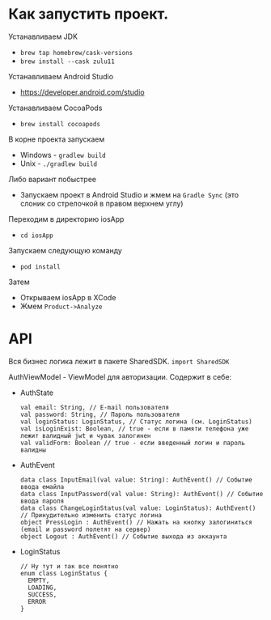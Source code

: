 # Как запустить проект.

Устанавливаем JDK
  - ``` brew tap homebrew/cask-versions ```
  - ``` brew install --cask zulu11 ```

Устанавливаем Android Studio
  - https://developer.android.com/studio
  
Устанавливаем CocoaPods
  - ``` brew install cocoapods ```
  
В корне проекта запускаем
  - Windows - ``` gradlew build ```
  - Unix - ``` ./gradlew build ```
  
Либо вариант побыстрее 
  - Запускаем проект в Android Studio и жмем на ```Gradle Sync``` (это слоник со стрелочкой в правом верхнем углу)

Переходим в директорию iosApp
  - ``` cd iosApp ```

Запускаем следующую команду
  - ``` pod install ```

Затем
  - Открываем iosApp в XCode
  - Жмем ``` Product->Analyze ```
  
# API
Вся бизнес логика лежит в пакете SharedSDK. ``` import SharedSDK ```

AuthViewModel - ViewModel для авторизации. Содержит в себе:
  - AuthState
    ```
    val email: String, // E-mail пользователя
    val password: String, // Пароль пользователя
    val loginStatus: LoginStatus, // Статус логина (см. LoginStatus)
    val isLoginExist: Boolean, // true - если в памяти телефона уже лежит валидный jwt и чувак залогинен
    val validForm: Boolean // true - если введенный логин и пароль валидны
    ```
  - AuthEvent
    ```
    data class InputEmail(val value: String): AuthEvent() // Событие ввода емайла
    data class InputPassword(val value: String): AuthEvent() // Событие ввода пароля
    data class ChangeLoginStatus(val value: LoginStatus): AuthEvent() // Принудительно изменить статус логина
    object PressLogin : AuthEvent() // Нажать на кнопку залогиниться (email и password полетят на сервер)
    object Logout : AuthEvent() // Событие выхода из аккаунта
    ```
  - LoginStatus
    ```
    // Ну тут и так все понятно
    enum class LoginStatus {
      EMPTY,
      LOADING,
      SUCCESS,
      ERROR
    }
    ```
  

